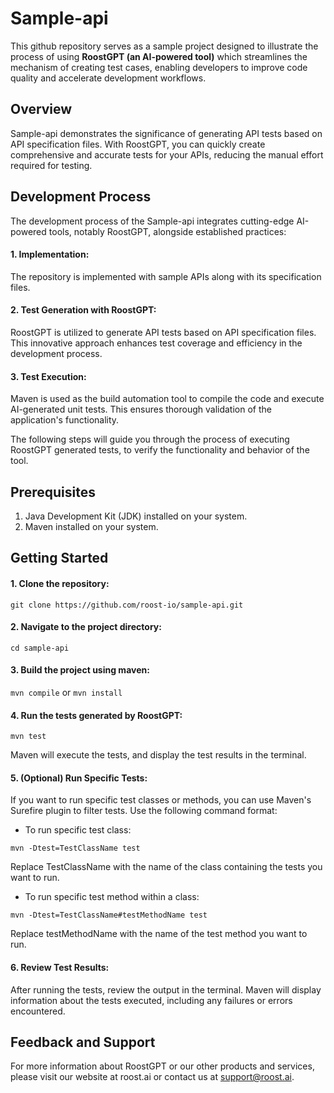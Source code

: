 # Sample-api

This github repository serves as a sample project designed to illustrate the process of using **RoostGPT (an AI-powered tool)** which streamlines the mechanism of creating test cases, enabling developers to improve code quality and accelerate development workflows.

## Overview 
Sample-api demonstrates the significance of generating API tests based on API specification files. With RoostGPT, you can quickly create comprehensive and accurate tests for your APIs, reducing the manual effort required for testing.


## Development Process 
The development process of the Sample-api integrates cutting-edge AI-powered tools, notably RoostGPT, alongside established practices:

#### 1. Implementation:
The repository is implemented with sample APIs along with its specification files. 

#### 2. Test Generation with RoostGPT:
RoostGPT is utilized to generate API tests based on API specification files. This innovative approach enhances test coverage and efficiency in the development process.

#### 3. Test Execution:
Maven is used as the build automation tool to compile the code and execute AI-generated unit tests. This ensures thorough validation of the application's functionality.

The following steps will guide you through the process of executing RoostGPT generated tests, to verify the functionality and behavior of the tool.

## Prerequisites
1. Java Development Kit (JDK) installed on your system.
2. Maven installed on your system.

## Getting Started

#### 1. Clone the repository:
    git clone https://github.com/roost-io/sample-api.git
    
#### 2. Navigate to the project directory:
   ```
   cd sample-api
   ```

#### 3. Build the project using maven:

   ``` mvn compile ``` or ```mvn install```

#### 4. Run the tests generated by RoostGPT:
   ```
   mvn test
   ```
Maven will execute the tests, and display the test results in the terminal.

#### 5. (Optional) Run Specific Tests: 
If you want to run specific test classes or methods, you can use Maven's Surefire plugin to filter tests. Use the following command format:

  - To run specific test class:
  ```
  mvn -Dtest=TestClassName test
  ```
Replace TestClassName with the name of the class containing the tests you want to run.

  - To run specific test method within a class:
  ```
  mvn -Dtest=TestClassName#testMethodName test
  ```
Replace testMethodName with the name of the test method you want to run.

#### 6. Review Test Results: 
After running the tests, review the output in the terminal. Maven will display information about the tests executed, including any failures or errors encountered.

## Feedback and Support
For more information about RoostGPT or our other products and services, please visit our website at roost.ai or contact us at support@roost.ai.

